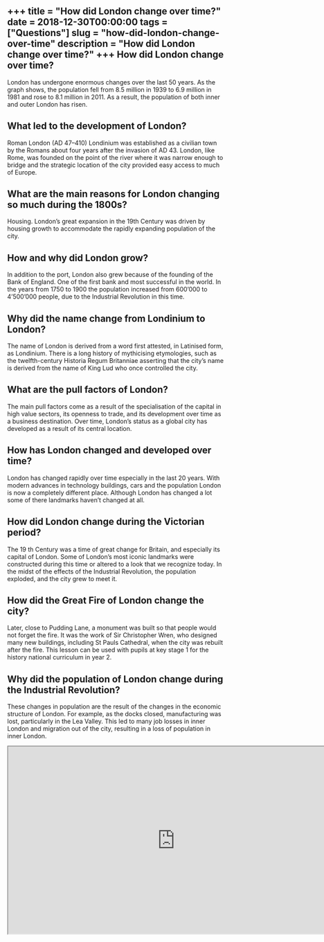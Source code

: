 +++
title = "How did London change over time?"
date = 2018-12-30T00:00:00
tags = ["Questions"]
slug = "how-did-london-change-over-time"
description = "How did London change over time?"
+++
How did London change over time?
--------------------------------

London has undergone enormous changes over the last 50 years. As the graph shows, the population fell from 8.5 million in 1939 to 6.9 million in 1981 and rose to 8.1 million in 2011. As a result, the population of both inner and outer London has risen.

What led to the development of London?
--------------------------------------

Roman London (AD 47–410) Londinium was established as a civilian town by the Romans about four years after the invasion of AD 43. London, like Rome, was founded on the point of the river where it was narrow enough to bridge and the strategic location of the city provided easy access to much of Europe.

What are the main reasons for London changing so much during the 1800s?
-----------------------------------------------------------------------

Housing. London’s great expansion in the 19th Century was driven by housing growth to accommodate the rapidly expanding population of the city.

How and why did London grow?
----------------------------

In addition to the port, London also grew because of the founding of the Bank of England. One of the first bank and most successful in the world. In the years from 1750 to 1900 the population increased from 600’000 to 4’500’000 people, due to the Industrial Revolution in this time.

Why did the name change from Londinium to London?
-------------------------------------------------

The name of London is derived from a word first attested, in Latinised form, as Londinium. There is a long history of mythicising etymologies, such as the twelfth-century Historia Regum Britanniae asserting that the city’s name is derived from the name of King Lud who once controlled the city.

What are the pull factors of London?
------------------------------------

The main pull factors come as a result of the specialisation of the capital in high value sectors, its openness to trade, and its development over time as a business destination. Over time, London’s status as a global city has developed as a result of its central location.

How has London changed and developed over time?
-----------------------------------------------

London has changed rapidly over time especially in the last 20 years. With modern advances in technology buildings, cars and the population London is now a completely different place. Although London has changed a lot some of there landmarks haven’t changed at all.

How did London change during the Victorian period?
--------------------------------------------------

The 19 th Century was a time of great change for Britain, and especially its capital of London. Some of London’s most iconic landmarks were constructed during this time or altered to a look that we recognize today. In the midst of the effects of the Industrial Revolution, the population exploded, and the city grew to meet it.

How did the Great Fire of London change the city?
-------------------------------------------------

Later, close to Pudding Lane, a monument was built so that people would not forget the fire. It was the work of Sir Christopher Wren, who designed many new buildings, including St Pauls Cathedral, when the city was rebuilt after the fire. This lesson can be used with pupils at key stage 1 for the history national curriculum in year 2.

Why did the population of London change during the Industrial Revolution?
-------------------------------------------------------------------------

These changes in population are the result of the changes in the economic structure of London. For example, as the docks closed, manufacturing was lost, particularly in the Lea Valley. This led to many job losses in inner London and migration out of the city, resulting in a loss of population in inner London.

<iframe allow="accelerometer; autoplay; clipboard-write; encrypted-media; gyroscope; picture-in-picture" allowfullscreen="" class="__youtube_prefs__  epyt-is-override  no-lazyload" data-no-lazy="1" data-origheight="433" data-origwidth="770" data-skipgform_ajax_framebjll="" height="433" id="_ytid_96347" loading="lazy" src="https://www.youtube.com/embed/Pelj6H7iNcc?enablejsapi=1&autoplay=0&cc_load_policy=0&cc_lang_pref=&iv_load_policy=1&loop=0&modestbranding=0&rel=1&fs=1&playsinline=0&autohide=2&theme=dark&color=red&controls=1&" title="YouTube player" width="770"></iframe>